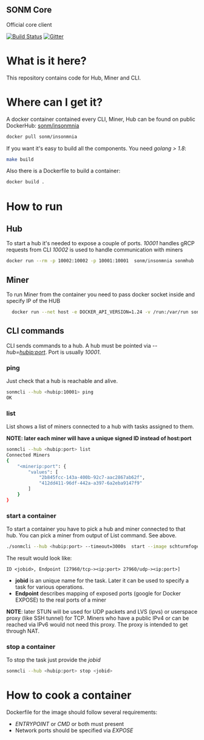 ## SONM Core

Official core client

[![Build Status](https://travis-ci.org/sonm-io/core.svg?branch=master)](https://travis-ci.org/sonm-io/core)
[![Gitter](https://badges.gitter.im/Join%20Chat.svg)](https://gitter.im/sonm-io_core/Lobby?utm_source=share-link&utm_medium=link&utm_campaign=share-link)

# What is it here?

This repository contains code for Hub, Miner and CLI.

# Where can I get it?

A docker container contained every CLI, Miner, Hub can be found on public DockerHub: [sonm/insonmnia](https://hub.docker.com/r/sonm/insonmnia/)

```bash
docker pull sonm/insonmnia
```

If you want it's easy to build all the components. You need *golang > 1.8*:

```bash
make build
```

Also there is a Dockerfile to build a container:

```bash
docker build .
```

# How to run

## Hub

To start a hub it's needed to expose a couple of ports.
*10001* handles gRCP requests from CLI
*10002* is used to handle communication with miners

```bash
docker run --rm -p 10002:10002 -p 10001:10001  sonm/insonmnia sonmhub
```

## Miner

To run Miner from the container you need to pass docker socket inside and specify IP of the HUB

```bash
  docker run --net host -e DOCKER_API_VERSION=1.24 -v /run:/var/run sonm/insonmnia:alpha3 sonmminer -h <hubip:10002>
```

## CLI commands

CLI sends commands to a hub. A hub must be pointed via *--hub=<hubip:port>*. Port is usually *10001*.

### ping

Just check that a hub is reachable and alive.

```bash
sonmcli --hub <hubip:10001> ping
OK
```

### list

List shows a list of miners connected to a hub with tasks assigned to them.

**NOTE: later each miner will have a unique signed ID instead of host:port**

```bash
sonmcli --hub <hubip:port> list
Connected Miners
{
	"<minerip:port": {
		"values": [
			"2b845fcc-143a-400b-92c7-aac2867ab62f",
			"412dd411-96df-442a-a397-6a2eba9147f9"
		]
	}
}
```

### start a container

To start a container you have to pick a hub and miner connected to that hub.
You can pick a miner from output of List command. See above.

```bash
./sonmcli --hub <hubip:port> --timeout=3000s  start --image schturmfogel/sonm-q3:alpha  --miner=<minerhost:port>
```
The result would look like:
```
ID <jobid>, Endpoint [27960/tcp-><ip:port> 27960/udp-><ip:port>]
```
 + **jobid** is an unique name for the task. Later it can be used to specify a task for various operations.
 + **Endpoint** describes mapping of exposed ports (google for Docker EXPOSE) to the real ports of a miner

**NOTE**: later STUN will be used for UDP packets and LVS (ipvs) or userspace proxy (like SSH tunnel) for TCP. Miners who have a public IPv4 or can be reached via IPv6 would not need this proxy. The proxy is intended to get through NAT.

### stop a container

To stop the task just provide the *jobid*

```bash
sonmcli --hub <hubip:port> stop <jobid>
```

# How to cook a container

Dockerfile for the image should follow several requirements:
 + *ENTRYPOINT* or *CMD* or both must present
 + Network ports should be specified via *EXPOSE*
